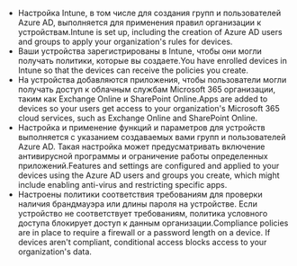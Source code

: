 - <span data-ttu-id="47969-101">Настройка Intune, в том числе для создания групп и пользователей Azure AD, выполняется для применения правил организации к устройствам.</span><span class="sxs-lookup"><span data-stu-id="47969-101">Intune is set up, including the creation of Azure AD users and groups to apply your organization's rules for devices.</span></span>
- <span data-ttu-id="47969-102">Ваши устройства зарегистрированы в Intune, чтобы они могли получать политики, которые вы создаете.</span><span class="sxs-lookup"><span data-stu-id="47969-102">You have enrolled devices in Intune so that the devices can receive the policies you create.</span></span>
- <span data-ttu-id="47969-103">На устройства добавляются приложения, чтобы пользователи могли получать доступ к облачным службам Microsoft 365 организации, таким как Exchange Online и SharePoint Online.</span><span class="sxs-lookup"><span data-stu-id="47969-103">Apps are added to devices so your users get access to your organization's Microsoft 365 cloud services, such as Exchange Online and SharePoint Online.</span></span>
- <span data-ttu-id="47969-104">Настройка и применение функций и параметров для устройств выполняется с указанием создаваемых вами групп и пользователей Azure AD. Такая настройка может предусматривать включение антивирусной программы и ограничение работы определенных приложений.</span><span class="sxs-lookup"><span data-stu-id="47969-104">Features and settings are configured and applied to your devices using the Azure AD users and groups you create, which might include enabling anti-virus and restricting specific apps.</span></span>
- <span data-ttu-id="47969-p101">Настроены политики соответствия требованиям для проверки наличия брандмауэра или длины пароля на устройстве. Если устройство не соответствует требованиям, политика условного доступа блокирует доступ к данным организации.</span><span class="sxs-lookup"><span data-stu-id="47969-p101">Compliance policies are in place to require a firewall or a password length on a device. If devices aren't compliant, conditional access blocks access to your organization's data.</span></span>
